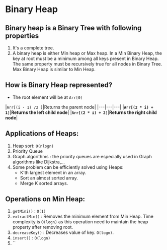 # Binary Heap
## Binary heap is a Binary Tree with following properties
1. It's a complete tree.
2. A binary heap is either Min heap or Max heap. In a Min Binary Heap, the key at root must be a minimum among all keys present in Binary Heap. The same property must be recursively true for all nodes in Binary Tree. Max Binary Heap is similar to Min Heap.
## How is Binary Heap represented?
- The root element will be at `Arr[0]`

|`Arr[(i - 1) /2 ]`|Returns the parent node|
|---|---|---|
|**`Arr[(2 * i) + 1]`**|**Returns the left child node**|
|**`Arr[(2 * i) + 2]`**|**Returns the right child node**|
## Applications of Heaps:
1. Heap sort: `O(nlogn)`
2. Priority Queue
3. Graph algorithms : the priority queues are especially used in Graph algorithms like Dijkstra,...
4. Some problem can be efficiently solved using Heaps:
	- K'th largest element in an array.
	- Sort an almost sorted array.
	- Merge K sorted arrays.
## Operations on Min Heap:
1. `getMini()` : `O(1)`
2. `extractMin()` : Removes the minimum element from Min Heap. Time complexity is `O(logn)` as this operation need to maintain the heap property after removing root.
3. `decreaseKey()` : Decreases value of key. `O(logn)`.
4. `insert()` : `O(logn)`
5. `` 
<!--stackedit_data:
eyJoaXN0b3J5IjpbMTUzNjMxMjc1Miw0MDk4MTQ2NDJdfQ==
-->